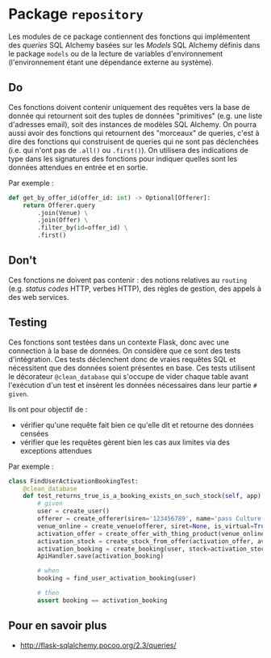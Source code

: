 # Package `repository`
Les modules de ce package contiennent des fonctions qui implémentent des _queries_ SQL Alchemy basées sur les _Models_
SQL Alchemy définis dans le package `models` ou de la lecture de variables d'environnement (l'environnement étant une
dépendance externe au système).

## Do
Ces fonctions doivent contenir uniquement des requêtes vers la base de donnée qui retournent soit des tuples de données
"primitives" (e.g. une liste d'adresses email), soit des instances de modèles SQL Alchemy. On pourra aussi avoir des
fonctions qui retournent des "morceaux" de queries, c'est à dire des fonctions qui construisent de queries qui ne sont
pas déclenchées (i.e. qui n'ont pas de `.all()` ou `.first()`).
On utilisera des indications de type dans les signatures des fonctions pour indiquer quelles sont les données attendues
en entrée et en sortie.

Par exemple :
```python
def get_by_offer_id(offer_id: int) -> Optional[Offerer]:
    return Offerer.query
        .join(Venue) \
        .join(Offer) \
        .filter_by(id=offer_id) \
        .first()
```

## Don't
Ces fonctions ne doivent pas contenir : des notions relatives au `routing` (e.g. _status codes_ HTTP, verbes HTTP),
des règles de gestion, des appels à des web services.

## Testing
Ces fonctions sont testées dans un contexte Flask, donc avec une connection à la base de données. On considère que ce sont
des tests d'intégration. Ces tests déclenchent donc de vraies requêtes SQL et nécessitent que des données soient présentes en base.
Ces tests utilisent le décorateur `@clean_database` qui s'occupe de vider chaque table avant l'exécution d'un test et insèrent
les données nécessaires dans leur partie `# given`.

Ils ont pour objectif de :
* vérifier qu'une requête fait bien ce qu'elle dit et retourne des données censées
* vérifier que les requêtes gèrent bien les cas aux limites via des exceptions attendues

Par exemple :
```python
class FindUserActivationBookingTest:
    @clean_database
    def test_returns_true_is_a_booking_exists_on_such_stock(self, app):
        # given
        user = create_user()
        offerer = create_offerer(siren='123456789', name='pass Culture')
        venue_online = create_venue(offerer, siret=None, is_virtual=True)
        activation_offer = create_offer_with_thing_product(venue_online, thing_type=ThingType.ACTIVATION)
        activation_stock = create_stock_from_offer(activation_offer, available=200, price=0)
        activation_booking = create_booking(user, stock=activation_stock, venue=venue_online)
        ApiHandler.save(activation_booking)

        # when
        booking = find_user_activation_booking(user)

        # then
        assert booking == activation_booking
```

## Pour en savoir plus
* http://flask-sqlalchemy.pocoo.org/2.3/queries/
